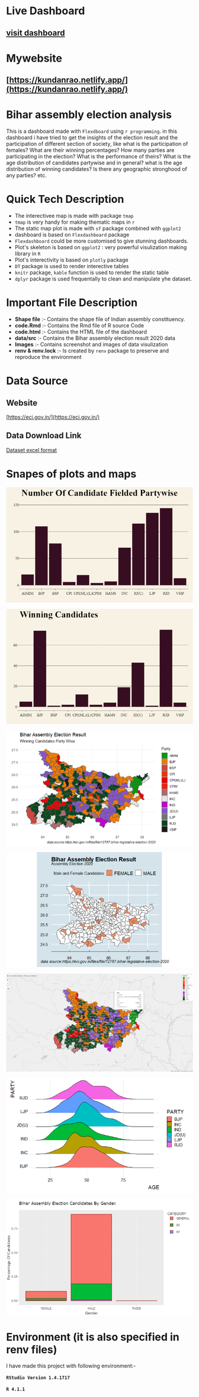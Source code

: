 # Live Dashboard
## [visit dashboard](https://kundan1rao.github.io/proj-dash-elec-analysis/code.html)

# Mywebsite
## [https://kundanrao.netlify.app/](https://kundanrao.netlify.app/)

# Bihar assembly election analysis


This is a dashboard made with `Flexdboard` using `r programming`. in this dashboard i have 
tried to get the insights of the election result and the participation of different section 
of society, like what is the participation of females? What are their winning percentages?
How many parties are participating in the election? What is the performance of theirs? What 
is the age distribution of candidates partywise and in general? what is the age distribution 
of winning candidates? Is there any geographic stronghood of any parties? etc. 


# Quick Tech Description

- The interectivee map is made with package `tmap`
- `tmap` is very handy for making thematic maps in `r`
- The static map plot is made with `sf` package combined with `ggplot2`
- dashboard is based on `Flexdashboard` package
- `Flexdashboard` could be more customised to give stunning dashboards.
- Plot's skeleton is based on `ggplot2` : very powerful visulization making library in `R`
- Plot's interectivity is based on `plotly` package
- `DT` package is used to render interective tables
- `knitr` package, `kable` function is used to render the static table
- `dplyr` package is used frequentally to clean and manipulate yhe dataset.



# Important File Description
* **Shape file** :- Contains the shape file of Indian assembly constituency.
* **code.Rmd** :- Contains the Rmd file of R source Code
* **code.html** :- Contains the HTML file of the dashboard
* **data/src** :- Contains the Bihar assembly election result 2020 data
* **Images** :- Contains screenshot and images of data visulization
* **renv & renv.lock** :- Is created by `renv` package to preserve and reproduce the environment


# Data Source
## Website
[https://eci.gov.in/](https://eci.gov.in/)

## Data Download Link
[Dataset excel format](https://eci.gov.in/files/file/12787-bihar-legislative-election-2020/?do=download&r=38109&confirm=1&t=1&csrfKey=78950e195a087a581e398c4f14b9f83c)



# Snapes of plots and maps

![App Screenshot](Images/proj-img-bar-01.png)

![App Screenshot](Images/proj-img-bar-02.png)

![App Screenshot](Images/proj-map-stat-01.png)

![App Screenshot](Images/proj-map-stat-02.png)

![App Screenshot](Images/proj-map-int-01.png)

![App Screenshot](Images/proj-plot-age-01.png)

![App Screenshot](Images/proj-plot-age-02.png)



# Environment (it is also specified in renv files)
I have made this project with following environment:-

**`RStudio Version 1.4.1717`**

**`R 4.1.1`**
